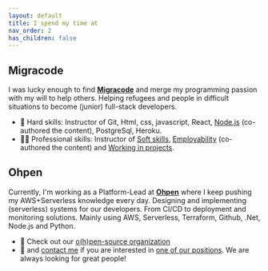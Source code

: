 ```yaml
---
layout: default
title: I spend my time at
nav_order: 2
has_children: false
---
```


## Migracode

I was lucky enough to find [**Migracode**](https://migracode.openculturalcenter.org/) and merge my programming passion with my will to help others. Helping refugees and people in difficult situations to become (junior) full-stack developers.

- 📖 Hard skills: Instructor of Git, Html, css, javascript, React, [Node.js](https://syllabus.migracode.org/courses/introduction-3/course-content/nodejs) (co-authored the content), PostgreSql, Heroku.
- 💁‍♂️ Professional skills: Instructor of [Soft skills](https://syllabus.migracode.org/courses/introduction-3/course-content/soft-skills-trainings/soft-skills-overview), [Employability](https://syllabus.migracode.org/courses/introduction-3/course-content/soft-skills-trainings/2-employability) (co-authored the content) and [Working in projects](https://syllabus.migracode.org/courses/introduction-3/course-content/soft-skills-trainings/4-project-management).

## Ohpen

Currently, I'm working as a Platform-Lead at [**Ohpen**](https://www.ohpen.com/) where I keep pushing my AWS+Serverless knowledge every day. Designing and implementing (serverless) systems for our developers. From CI/CD to deployment and monitoring solutions. Mainly using AWS, Serverless, Terraform, Github, .Net, Node.js and Python.

- 🚀 Check out our [o(h)pen-source organization](https://github.com/ohpensource)
- 💪 and [contact me](https://www.linkedin.com/in/eduardbargues/) if you are interested in [one of our positions](https://ohpen.pinpointhq.com/?). We are always looking for great people!
